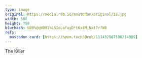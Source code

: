 ```yaml
---
type: image
original: https://media.r0b.io/mastodon/original/16.jpg
width: 500
height: 750
blurhash: UB9%@qWB01%LS1oLofayD*t6xtM|Nat7r?WB
refs:
  mastodon_card: [https://hyem.tech/@rob/111432887106214909]
---
```


The Killer
